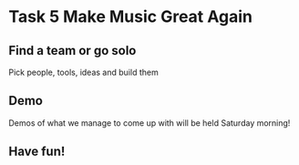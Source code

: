 # Task 5 Make Music Great Again

## Find a team or go solo
Pick people, tools, ideas and build them

## Demo
Demos of what we manage to come up with will be held Saturday morning!

## Have fun!

